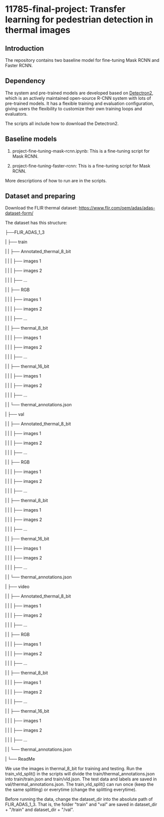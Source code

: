 # 11785-final-project: Transfer learning for pedestrian detection in thermal images

Introduction
--
The repository contains two baseline model for fine-tuning Mask RCNN and Faster RCNN.

Dependency
--
The system and pre-trained models are developed based on [Detectron2](https://github.com/facebookresearch/detectron2), which is an actively maintained open-source R-CNN system with lots of pre-trained models. It has a flexible training and evaluation configuration, giving users the flexibility to customize their own training loops and evaluators.

The scripts all include how to download the Detectron2.

Baseline models
--
1. project-fine-tuning-mask-rcnn.ipynb: 
  This is a fine-tuning script for Mask RCNN.

2. project-fine-tuning-faster-rcnn: 
  This is a fine-tuning script for Mask RCNN.

More descriptions of how to run are in the scripts.

Dataset and preparing
--
Download the FLIR thermal dataset: https://www.flir.com/oem/adas/adas-dataset-form/

The dataset has this structure:

├──FLIR_ADAS_1_3

|   ├── train

|   |   ├── Annotated_thermal_8_bit

|   |   |   ├── images 1

|   |   |   ├── images 2

|   |   |   ├── ...

|   |   ├── RGB

|   |   |   ├── images 1

|   |   |   ├── images 2

|   |   |   ├── ...

|   |   ├── thermal_8_bit

|   |   |   ├── images 1

|   |   |   ├── images 2

|   |   |   ├── ...

|   |   ├── thermal_16_bit

|   |   |   ├── images 1

|   |   |   ├── images 2

|   |   |   ├── ...

|   |   └── thermal_annotations.json

|  ├── val

|   |   ├── Annotated_thermal_8_bit

|   |   |   ├── images 1

|   |   |   ├── images 2

|   |   |   ├── ...

|   |   ├── RGB

|   |   |   ├── images 1

|   |   |   ├── images 2

|   |   |   ├── ...

|   |   ├── thermal_8_bit

|   |   |   ├── images 1

|   |   |   ├── images 2

|   |   |   ├── ...

|   |   ├── thermal_16_bit

|   |   |   ├── images 1

|   |   |   ├── images 2

|   |   |   ├── ...

|   |   └── thermal_annotations.json

|  ├── video

|   |   ├── Annotated_thermal_8_bit

|   |   |   ├── images 1

|   |   |   ├── images 2

|   |   |   ├── ...

|   |   ├── RGB

|   |   |   ├── images 1

|   |   |   ├── images 2

|   |   |   ├── ...

|   |   ├── thermal_8_bit

|   |   |   ├── images 1

|   |   |   ├── images 2

|   |   |   ├── ...

|   |   ├── thermal_16_bit

|   |   |   ├── images 1

|   |   |   ├── images 2

|   |   |   ├── ...

|   |   └── thermal_annotations.json

|   └── ReadMe



We use the images in thermal_8_bit for training and testing. Run the train_vld_split() in the scripts will divide the train/thermal_annotations.json into train/train.json and train/vld.json. The test data and labels are saved in val/thermal_annotations.json. The train_vld_split() can run once (keep the the same splitting) or everytime (change the splitting everytime).

Before running the data, change the dataset_dir into the absolute path of FLIR_ADAS_1_3. That is, the folder "train" and "val" are saved in dataset_dir + "/train" and dataset_dir + "/val".

